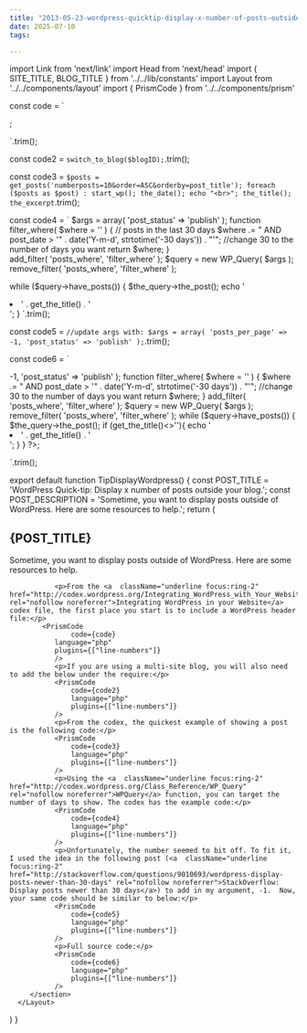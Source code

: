 ```yaml
---
title: "2013-05-23-wordpress-quicktip-display-x-number-of-posts-outside-your-blog"
date: 2025-07-10
tags:

---
```


import Link from 'next/link'
import Head from 'next/head'
import { SITE_TITLE, BLOG_TITLE } from '../../lib/constants'
import Layout from '../../components/layout'
import { PrismCode } from '../../components/prism'

const code = `
<?php
define('WP_USE_THEMES', false);
require('/the/path/to/your/wp-blog-header.php'); //found in the root of your WordPress install.
?>;
`.trim();

const code2 = `
switch_to_blog($blogID);
`.trim();

const code3 = `
$posts = get_posts('numberposts=10&order=ASC&orderby=post_title');
foreach ($posts as $post) : start_wp();
the_date(); echo "<br>";
the_title();
the_excerpt
`.trim();

const code4 = `
$args = array(
    'post_status' => 'publish'
);
function filter_where( $where = '' ) {
	// posts in the last 30 days
	$where .= " AND post_date > '" . date('Y-m-d', strtotime('-30 days')) . "'"; //change 30 to the number of days you want
	return $where;
}<br>
add_filter( 'posts_where', 'filter_where' );
$query = new WP_Query( $args );
remove_filter( 'posts_where', 'filter_where' );

while ($query->have_posts()) {
   $the_query->the_post();
   echo '<li>' . get_the_title() . '</li>';
}
`.trim();

const code5 = `
//update args with:
$args = array(
    'posts_per_page' => -1,
     'post_status' => 'publish'
);
`.trim();

const code6 = `
<?php
define('WP_USE_THEMES', false);
require('/the/path/to/your/wp-blog-header.php'); //found in the root of your WordPress install.
switch_to_blog($blogID);

$args = array(
    'posts_per_page' => -1,
     'post_status' => 'publish'
);
function filter_where( $where = '' ) {
	$where .= " AND post_date > '" . date('Y-m-d', strtotime('-30 days')) . "'"; //change 30 to the number of days you want
	return $where;
}
add_filter( 'posts_where', 'filter_where' );
$query = new WP_Query( $args );
remove_filter( 'posts_where', 'filter_where' );

while ($query->have_posts()) {
   $the_query->the_post();
   if (get_the_title()<>''){
        echo '<li>' . get_the_title() . '</li>';
   }
}
?>;
`.trim();

export default function TipDisplayWordpress() {
    const POST_TITLE = 'WordPress Quick-tip: Display x number of posts outside your blog.';
    const POST_DESCRIPTION = 'Sometime, you want to display posts outside of WordPress. Here are some resources to help.';
   return (
      <Layout>
         <Head>
            <title>{`${POST_TITLE} - ${BLOG_TITLE} -  ${SITE_TITLE}`}</title>
         </Head>
         <section aria-labelledby="main-content">
            <h1 id="main-content">{POST_TITLE}</h1>
               <p>Sometime, you want to display posts outside of WordPress. Here are some resources to help.</p>
               
               <p>From the <a  className="underline focus:ring-2" href="http://codex.wordpress.org/Integrating_WordPress_with_Your_Website" rel="nofollow noreferrer">Integrating WordPress in your Website</a> codex file, the first place you start is to include a WordPress header file:</p>
            <PrismCode
                   code={code}
               language="php"
               plugins={["line-numbers"]}
               />
               <p>If you are using a multi-site blog, you will also need to add the below under the require:</p>
               <PrismCode
                   code={code2}
                   language="php"
                   plugins={["line-numbers"]}
               />
               <p>From the codex, the quickest example of showing a post is the following code:</p>
               <PrismCode
                   code={code3}
                   language="php"
                   plugins={["line-numbers"]}
               />
               <p>Using the <a  className="underline focus:ring-2" href="http://codex.wordpress.org/Class_Reference/WP_Query" rel="nofollow noreferrer">WPQuery</a> function, you can target the number of days to show. The codex has the example code:</p>
               <PrismCode
                   code={code4}
                   language="php"
                   plugins={["line-numbers"]}
               />
               <p>Unfortunately, the number seemed to bit off. To fit it, I used the idea in the following post (<a  className="underline focus:ring-2" href="http://stackoverflow.com/questions/9010693/wordpress-display-posts-newer-than-30-days" rel="nofollow noreferrer">StackOverflow: Display posts newer than 30 days</a>) to add in my argument, -1.  Now, your same code should be similar to below:</p>
               <PrismCode
                   code={code5}
                   language="php"
                   plugins={["line-numbers"]}
               />
               <p>Full source code:</p>
               <PrismCode
                   code={code6}
                   language="php"
                   plugins={["line-numbers"]}
               />
         </section>
      </Layout>
   )
}
